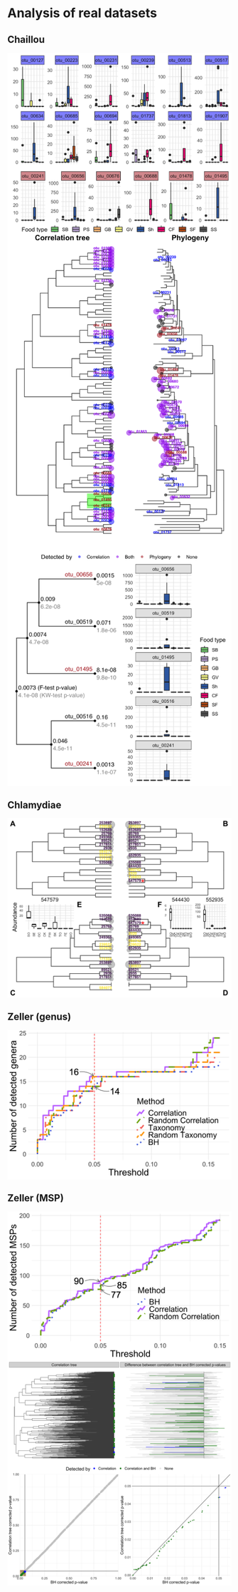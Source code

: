 
<!-- README.md is generated from README.Rmd. Please edit that file -->

# Analysis of real datasets

## Chaillou

<img src="chaillou/chaillou-abund_only_one.png" align="center"/>
<img src="chaillou/chaillou-evidences_on_trees.png" align="center"/>
<img src="chaillou/chaillou-focus_subtree.png" align="center"/>

## Chlamydiae

<img src="chlamydiae/chlamydiae-evidences_on_trees.png" align="center"/>

## Zeller (genus)

<img src="zeller_genus/zeller_genus-number_detected.png" align="center"/>

## Zeller (MSP)

<img src="zeller_msp/zeller_msp-number_detected.png" align="center"/>
<img src="zeller_msp/zeller_msp-pvalues.png" align="center"/>
